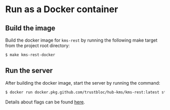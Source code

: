 # Run as a Docker container

## Build the image

Build the docker image for `kms-rest` by running the following make target from the project root directory:

```sh
$ make kms-rest-docker
```

## Run the server

After building the docker image, start the server by running the command:

```sh
$ docker run docker.pkg.github.com/trustbloc/hub-kms/kms-rest:latest start [flags]
```

Details about flags can be found [here](kms_rest_cli.md#parameters).
